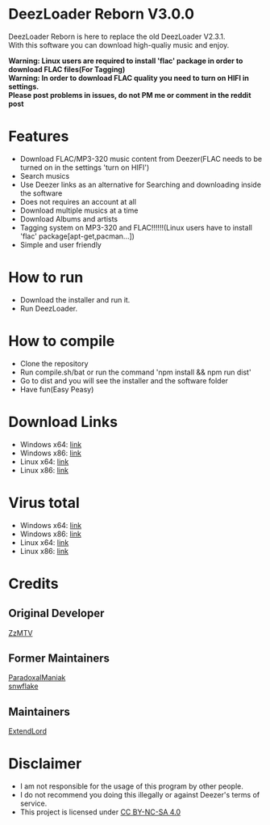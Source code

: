 # DeezLoader Reborn V3.0.0
DeezLoader Reborn is here to replace the old DeezLoader V2.3.1.<br/>
With this software you can download high-qualiy music and enjoy.

**Warning: Linux users are required to install 'flac' package in order to download FLAC files(For Tagging)**<br/>
**Warning: In order to download FLAC quality you need to turn on HIFI in settings.**<br/>
**Please post problems in issues, do not PM me or comment in the reddit post**

# Features
- Download FLAC/MP3-320 music content from Deezer(FLAC needs to be turned on in the settings 'turn on HIFI')
- Search musics
- Use Deezer links as an alternative for Searching and downloading inside the software
- Does not requires an account at all
- Download multiple musics at a time
- Download Albums and artists
- Tagging system on MP3-320 and FLAC!!!!!!(Linux users have to install 'flac' package[apt-get,pacman...])
- Simple and user friendly

# How to run
- Download the installer and run it.
- Run DeezLoader.

# How to compile
- Clone the repository
- Run compile.sh/bat or run the command 'npm install && npm run dist'
- Go to dist and you will see the installer and the software folder
- Have fun(Easy Peasy)

# Download Links
- Windows x64: [link](https://mega.nz/#!tY1X3SrB!imuns0jujBF9I3sfSOfIogpTIkRHwy9iiB7fUy-W-kc)
- Windows x86: [link](https://mega.nz/#!9Ms2wIBT!hAtv8xSxoQyhlUgloRE9jrhcvt_bY4Fi9Gghxhp0UTw)
- Linux x64: [link](https://mega.nz/#!IQdRUIgY!onaVMmkGHhkA0dbnebMYgPzyVQ9NGSJtoWh56OzPKj8)
- Linux x86: [link](https://mega.nz/#!5UMUkSLZ!NfZNnSTxAg1Vd06TajshzeOo13tCvMWZZ83mLhvwK2U)

# Virus total
- Windows x64: [link](https://www.virustotal.com/#/file/45c585f3c350b52c96eca3d6a29bbd019aa0050d1bdfa74b2e35a08ee2d7013d)
- Windows x86: [link](https://www.virustotal.com/#/file/e6353d0352a19a3370f32a5cc02f9fcfb5e7a0922363c55343c7b5881e707d0f)
- Linux x64: [link](https://www.virustotal.com/#/file/d93c05f148ab05623855259b18d85cf11f980bc85b159ccb72a70be98596add7)
- Linux x86: [link](https://www.virustotal.com/#/file/54c52fef2f033e28bd89c5cd8ba1eea3d6ad10e2895b2c7f6396f916ed545b6e)

# Credits
## Original Developer
[ZzMTV](https://boerse.to/members/zzmtv.3378614/)

## Former Maintainers
[ParadoxalManiak](https://github.com/ParadoxalManiak)<br/>
[snwflake](https://github.com/snwflake)

## Maintainers
[ExtendLord](https://github.com/ExtendLord)

# Disclaimer
- I am not responsible for the usage of this program by other people.
- I do not recommend you doing this illegally or against Deezer's terms of service.
- This project is licensed under [CC BY-NC-SA 4.0](https://creativecommons.org/licenses/by-nc-sa/4.0/)
